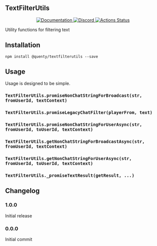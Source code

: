 ## TextFilterUtils
<div align="center">
  <a href="http://quenty.github.io/api/">
    <img src="https://img.shields.io/badge/docs-website-green.svg" alt="Documentation" />
  </a>
  <a href="https://discord.gg/mhtGUS8">
    <img src="https://img.shields.io/badge/discord-nevermore-blue.svg" alt="Discord" />
  </a>
  <a href="https://github.com/Quenty/NevermoreEngine/actions">
    <img src="https://github.com/Quenty/NevermoreEngine/workflows/luacheck/badge.svg" alt="Actions Status" />
  </a>
</div>

Utility functions for filtering text

## Installation
```
npm install @quenty/textfilterutils --save
```

## Usage
Usage is designed to be simple.

### `TextFilterUtils.promiseNonChatStringForBroadcast(str, fromUserId, textContext)`

### `TextFilterUtils.promiseLegacyChatFilter(playerFrom, text)`

### `TextFilterUtils.promiseNonChatStringForUserAsync(str, fromUserId, toUserId, textContext)`

### `TextFilterUtils.getNonChatStringForBroadcastAsync(str, fromUserId, textContext)`

### `TextFilterUtils.getNonChatStringForUserAsync(str, fromUserId, toUserId, textContext)`

### `TextFilterUtils._promiseTextResult(getResult, ...)`


## Changelog

### 1.0.0
Initial release

### 0.0.0
Initial commit
